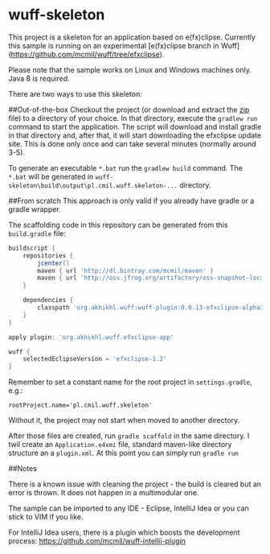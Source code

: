 # wuff-skeleton
This project is a skeleton for an application based on e(fx)clipse. Currently this sample is running on an experimental [e(fx)clipse branch in Wuff] (https://github.com/mcmil/wuff/tree/efxclipse). 

Please note that the sample works on  Linux and Windows machines only. Java 8 is required.

There are two ways to use this skeleton:

##Out-of-the-box
Checkout the project (or download and extract the [zip](https://github.com/mcmil/wuff-skeleton/archive/master.zip) file) to a directory of your choice. In that directory, execute the  `gradlew run` command to start the application. The script will download and install gradle in that directory and, after that, it will start downloading the efxclipse update site. This is done only once and can take several minutes (normally around 3-5). 

To generate an executable `*.bat` run the `gradlew build` command. The `*.bat` will be generated in `wuff-skeleton\build\output\pl.cmil.wuff.skeleton-...` directory.

##From scratch
This approach is only valid if you already have gradle or a gradle wrapper. 

The scaffolding code in this repository can be generated from this `build.gradle` file:

```gradle
buildscript {
    repositories {
		jcenter()
		maven { url 'http://dl.bintray.com/mcmil/maven' }
		maven { url 'http://oss.jfrog.org/artifactory/oss-snapshot-local' }
    }

    dependencies {
        classpath 'org.akhikhl.wuff:wuff-plugin:0.0.13-efxclipse-alpha3'
    }
}

apply plugin: 'org.akhikhl.wuff.efxclipse-app'

wuff {
    selectedEclipseVersion = 'efxclipse-1.2'
}
```
Remember to set a constant name for the root project in `settings.gradle`, e.g.:
```
rootProject.name='pl.cmil.wuff.skeleton'
```
Without it, the project may not start when moved to another directory.

After those files are created, run  `gradle scaffold` in the same directory. I twil create an `Application.e4xmi` file, standard maven-like directory structure an a `plugin.xml`. At this point you can simply run `gradle run`

##Notes

There is a known issue with cleaning the project - the build is cleared but an error is thrown. It does not happen in a multimodular one. 

The sample can be imported to any IDE - Eclipse, IntelliJ Idea or you can stick to VIM if you like.

For IntelliJ Idea users, there is a plugin which boosts the development process: https://github.com/mcmil/wuff-intellij-plugin
